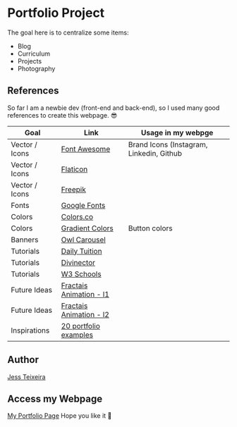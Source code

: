 # Portfolio Project

The goal here is to centralize some items:
- Blog
- Curriculum
- Projects
- Photography

## References

So far I am a newbie dev (front-end and back-end), so I used many good references to create this webpage. :sunglasses:

|Goal           |Link                                                                        |Usage in my webpge                         |
|---------------|----------------------------------------------------------------------------|-------------------------------------------|
|Vector / Icons |[Font Awesome](https://fontawesome.com/)                                    |Brand Icons (Instagram, Linkedin,  Github  |
|Vector / Icons |[Flaticon](https://www.flaticon.com/home)                                   |                                           |
|Vector / Icons |[Freepik](https://br.freepik.com/)                                          |                                           |
|Fonts          |[Google Fonts](https://fonts.google.com/)                                   |                                           |
|Colors         |[Colors.co](http://colors.co/)                                              |                                           |
|Colors         |[Gradient Colors](https://webgradients.com/)                                |Button colors                              |
|Banners        |[Owl Carousel](https://owlcarousel2.github.io/OwlCarousel2/)                |                                           |
|Tutorials      |[Daily Tuition](https://www.youtube.com/watch?v=CrSC1ZA9j0M)                |                                           |
|Tutorials      |[Divinector](https://www.youtube.com/watch?v=5RoXCs54CN8)                   |                                           |
|Tutorials      |[W3 Schools](https://www.w3schools.com/default.asp)                         |                                           |
|Future Ideas   |[Fractais Animation - l1](https://www.youtube.com/watch?v=qNdLYTf6gCo)      |                                           |
|Future Ideas   |[Fractais Animation - l2](https://www.youtube.com/watch?v=4qentQF5Irw)      |                                           |
|Inspirations   |[20 portfolio examples](https://lucianolarrossa.com/exemplos-de-portfolio/) |                                           |

## Author
[Jess Teixeira](https://www.linkedin.com/in/jteixeiras/)


## Access my Webpage 

[My Portfolio Page](https://jteixeir.github.io/portifolio/)
Hope you like it :blue_heart:

